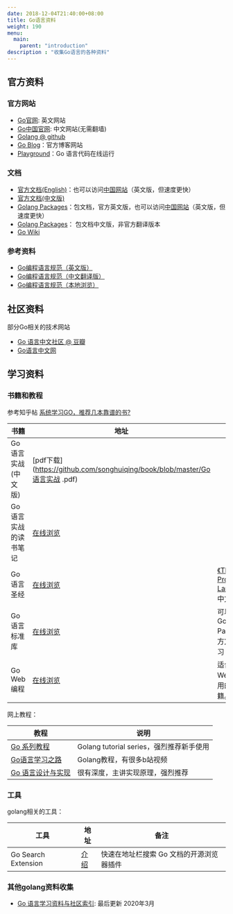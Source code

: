 ```yaml
---
date: 2018-12-04T21:40:00+08:00
title: Go语言资料
weight: 190
menu:
  main:
    parent: "introduction"
description : "收集Go语言的各种资料"
---
```


## 官方资料

### 官方网站

- [Go官网](https://golang.org/): 英文网站
- [Go中国官网](https://golang.google.cn/): 中文网站(无需翻墙)
- [Golang @ github ](https://github.com/golang/go)
- [Go Blog](https://blog.golang.org/)：官方博客网站
- [Playground](http://play.golang.org/)：Go 语言代码在线运行

### 文档

- [官方文档(English)](https://golang.org/doc/)：也可以访问[中国网站](https://golang.google.cn/doc/)（英文版，但速度更快）
- [官方文档(中文版)](https://go-zh.org/doc/)
- [Golang Packages](https://golang.org/pkg/)：包文档，官方英文版，也可以访问[中国网站](https://golang.google.cn/pkg/)（英文版，但速度更快）
- [Golang Packages](https://go-zh.org/pkg/)： 包文档中文版，非官方翻译版本
- [Go Wiki](https://golang.org/wiki)

### 参考资料

- [Go编程语言规范（英文版）](https://golang.org/ref/spec)
- [Go编程语言规范（中文翻译版）](https://github.com/OlingCat/Go-zh/blob/master/doc/go_spec.html)
- [Go编程语言规范（本地浏览）](go_spec.html)

## 社区资料

部分Go相关的技术网站

- [Go 语言中文社区 @ 豆瓣](https://www.douban.com/group/topic/9766700/)
- [Go语言中文网](https://golang.top/)

## 学习资料

### 书籍和教程

参考知乎帖 [系统学习GO，推荐几本靠谱的书?](https://www.zhihu.com/question/30461290)

| 书籍                 | 地址                                                         | 备注                                                        |
| -------------------- | ------------------------------------------------------------ | ----------------------------------------------------------- |
| Go语言实战(中文版)   | [pdf下载](https://github.com/songhuiqing/book/blob/master/Go语言实战 .pdf) |                                                             |
| Go语言实战的读书笔记 | [在线浏览](http://www.flysnow.org/2017/01/05/install-golang.html) |                                                             |
| Go语言圣经           | [在线浏览](https://yar999.gitbook.io/gopl-zh/)               | [《The Go Programming Language》](http://gopl.io/) 中文版本 |
| Go语言标准库         | [在线浏览](https://books.studygolang.com/The-Golang-Standard-Library-by-Example/) | 可以配合Golang Packages官方文档一起学习                     |
| Go Web 编程          | [在线浏览](https://github.com/astaxie/build-web-application-with-golang) | 适合进行Go Web开发者使用的入门书籍。                        |

网上教程：

| 教程                                                         | 说明                                     |
| ------------------------------------------------------------ | ---------------------------------------- |
| [Go 系列教程](https://studygolang.com/subject/2)             | Golang tutorial series，强烈推荐新手使用 |
| [Go语言学习之路](https://www.liwenzhou.com/posts/Go/go_menu/) | Golang教程，有很多b站视频                |
| [Go 语言设计与实现](https://draveness.me/golang/)            | 很有深度，主讲实现原理，强烈推荐         |

### 工具

golang相关的工具：

| 工具                | 地址                                                        | 备注                                     |
| ------------------- | ----------------------------------------------------------- | ---------------------------------------- |
| Go Search Extension | [介绍](https://www.golangtc.com/t/5f029521b17a8261a3e68929) | 快速在地址栏搜索 Go 文档的开源浏览器插件 |

### 其他golang资料收集

- [Go 语言学习资料与社区索引](https://github.com/Unknwon/go-study-index): 最后更新 2020年3月





